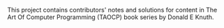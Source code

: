 This project contains contributors' notes and solutions for content in The Art Of Computer Programming (TAOCP) book series by Donald E Knuth.